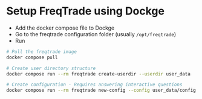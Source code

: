 # Setup FreqTrade using Dockge

- Add the docker compose file to Dockge
- Go to the freqtrade configuration folder (usually `/opt/freqtrade`)
- Run

```bash
# Pull the freqtrade image
docker compose pull

# Create user directory structure
docker compose run --rm freqtrade create-userdir --userdir user_data

# Create configuration - Requires answering interactive questions
docker compose run --rm freqtrade new-config --config user_data/config.json
```
